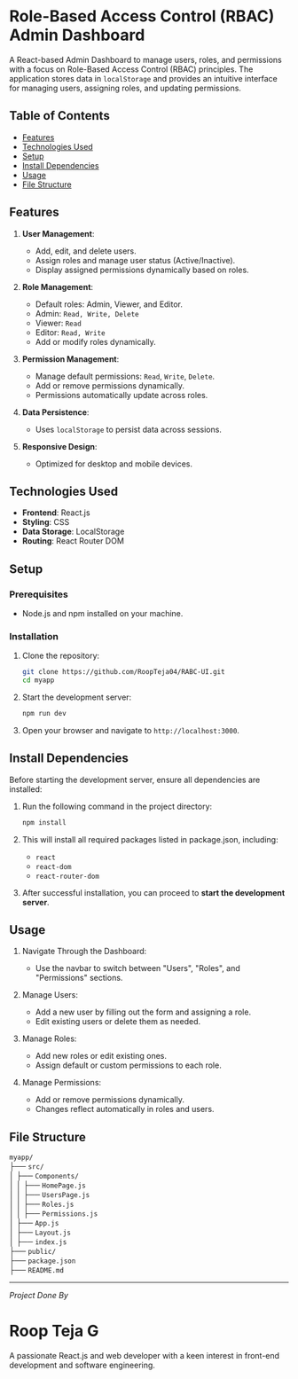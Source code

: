 # Role-Based Access Control (RBAC) Admin Dashboard

A React-based Admin Dashboard to manage users, roles, and permissions with a focus on Role-Based Access Control (RBAC) principles. The application stores data in `localStorage` and provides an intuitive interface for managing users, assigning roles, and updating permissions.


## Table of Contents
- [Features](#features)
- [Technologies Used](#technologies-used)
- [Setup](#setup)
- [Install Dependencies](#install-dependencies)
- [Usage](#usage)
- [File Structure](#file-structure)


## Features

1. **User Management**:
   - Add, edit, and delete users.
   - Assign roles and manage user status (Active/Inactive).
   - Display assigned permissions dynamically based on roles.

2. **Role Management**:
   - Default roles: Admin, Viewer, and Editor.
   - Admin: `Read, Write, Delete`
   - Viewer: `Read`
   - Editor: `Read, Write`
   - Add or modify roles dynamically.

3. **Permission Management**:
   - Manage default permissions: `Read`, `Write`, `Delete`.
   - Add or remove permissions dynamically.
   - Permissions automatically update across roles.

4. **Data Persistence**:
   - Uses `localStorage` to persist data across sessions.

5. **Responsive Design**:
   - Optimized for desktop and mobile devices.


## Technologies Used

- **Frontend**: React.js
- **Styling**: CSS
- **Data Storage**: LocalStorage
- **Routing**: React Router DOM


## Setup

### Prerequisites
- Node.js and npm installed on your machine.

### Installation
1. Clone the repository:

   ```bash
   git clone https://github.com/RoopTeja04/RABC-UI.git
   cd myapp
2. Start the development server:

    ```bash
    npm run dev
3. Open your browser and navigate to `http://localhost:3000`.

## Install Dependencies

Before starting the development server, ensure all dependencies are installed:

1. Run the following command in the project directory:

    ```bash
    npm install
2. This will install all required packages listed in package.json, including:
    - `react`
    - `react-dom`
    - `react-router-dom`

3. After successful installation, you can proceed to **start the development server**.

## Usage

1. Navigate Through the Dashboard:

    - Use the navbar to switch between "Users", "Roles", and "Permissions" sections.
2. Manage Users:

    - Add a new user by filling out the form and assigning a role.
    - Edit existing users or delete them as needed.
3. Manage Roles:

    - Add new roles or edit existing ones.
    - Assign default or custom permissions to each role.
4. Manage Permissions:

    - Add or remove permissions dynamically.
    - Changes reflect automatically in roles and users.

## File Structure

`myapp/`<br/>
├── `src/` <br/>
│   ├── `Components/`<br/>
│   │   ├── `HomePage.js`<br/>
│   │   ├── `UsersPage.js`<br/>
│   │   ├── `Roles.js`<br/>
│   │   ├── `Permissions.js`<br/>
│   ├── `App.js`<br/>
│   ├── `Layout.js`<br/>
│   ├── `index.js`<br/>
├── `public/`<br/>
├── `package.json`<br/>
├── `README.md`<br/>

--------------------------------

*Project Done By*

# Roop Teja G

A passionate React.js and web developer with a keen interest in front-end development and software engineering.